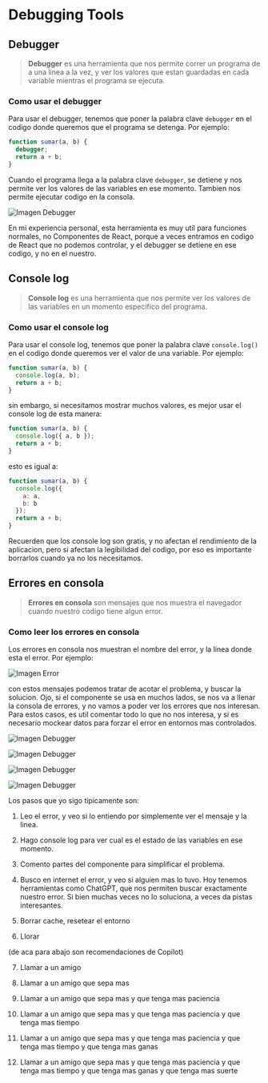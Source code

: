 # Debugging Tools

## Debugger

> **Debugger** es una herramienta que nos permite correr un programa de a una linea a la vez, y ver los valores que estan guardadas en cada variable mientras el programa se ejecuta.

### Como usar el debugger

Para usar el debugger, tenemos que poner la palabra clave `debugger` en el codigo donde queremos que el programa se detenga. Por ejemplo:

```js
function sumar(a, b) {
  debugger;
  return a + b;
}
```

Cuando el programa llega a la palabra clave `debugger`, se detiene y nos permite ver los valores de las variables en ese momento. Tambien nos permite ejecutar codigo en la consola.

![Imagen Debugger](/public/debugger.png)

En mi experiencia personal, esta herramienta es muy util para funciones normales, no Componentes de React, porque a veces entramos en codigo de React que no podemos controlar, y el debugger se detiene en ese codigo, y no en el nuestro.

## Console log

> **Console log** es una herramienta que nos permite ver los valores de las variables en un momento especifico del programa.

### Como usar el console log

Para usar el console log, tenemos que poner la palabra clave `console.log()` en el codigo donde queremos ver el valor de una variable. Por ejemplo:

```js
function sumar(a, b) {
  console.log(a, b);
  return a + b;
}
```

sin embargo, si necesitamos mostrar muchos valores, es mejor usar el console log de esta manera:

```js
function sumar(a, b) {
  console.log({ a, b });
  return a + b;
}
```

esto es igual a:

```js
function sumar(a, b) {
  console.log({
    a: a,
    b: b
  });
  return a + b;
}
```

Recuerden que los console log son gratis, y no afectan el rendimiento de la aplicacion, pero si afectan la legibilidad del codigo, por eso es importante borrarlos cuando ya no los necesitamos.

## Errores en consola

> **Errores en consola** son mensajes que nos muestra el navegador cuando nuestro codigo tiene algun error.

### Como leer los errores en consola

Los errores en consola nos muestran el nombre del error, y la linea donde esta el error. Por ejemplo:

![Imagen Error](/public/error.png)

con estos mensajes podemos tratar de acotar el problema, y buscar la solucion.
Ojo, si el componente se usa en muchos lados, se nos va a llenar la consola de errores, y no vamos a poder ver los errores que nos interesan.
Para estos casos, es util comentar todo lo que no nos interesa, y si es necesario mockear datos para forzar el error en entornos mas controlados.

![Imagen Debugger](/public/button-component.png)

![Imagen Debugger](/public/button-console-mess.png)

![Imagen Debugger](/public/button-container-comments.png)

![Imagen Debugger](/public/button-console-clean.png)

Los pasos que yo sigo tipicamente son:

1. Leo el error, y veo si lo entiendo por simplemente ver el mensaje y la linea.

2. Hago console log para ver cual es el estado de las variables en ese momento.

3. Comento partes del componente para simplificar el problema.

4. Busco en internet el error, y veo si alguien mas lo tuvo. Hoy tenemos herramientas como ChatGPT, que nos permiten buscar exactamente nuestro error. Si bien muchas veces no lo soluciona, a veces da pistas interesantes.

5. Borrar cache, resetear el entorno

6. Llorar

(de aca para abajo son recomendaciones de Copilot)

7. Llamar a un amigo

8. Llamar a un amigo que sepa mas

9. Llamar a un amigo que sepa mas y que tenga mas paciencia

10. Llamar a un amigo que sepa mas y que tenga mas paciencia y que tenga mas tiempo

11. Llamar a un amigo que sepa mas y que tenga mas paciencia y que tenga mas tiempo y que tenga mas ganas

12. Llamar a un amigo que sepa mas y que tenga mas paciencia y que tenga mas tiempo y que tenga mas ganas y que tenga mas suerte
